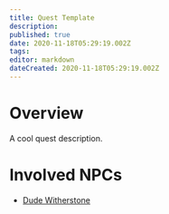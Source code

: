 ```yaml
---
title: Quest Template
description: 
published: true
date: 2020-11-18T05:29:19.002Z
tags: 
editor: markdown
dateCreated: 2020-11-18T05:29:19.002Z
---
```


# Overview
A cool quest description.
# Involved NPCs
- [Dude Witherstone](/npcs/dude-witherstone)